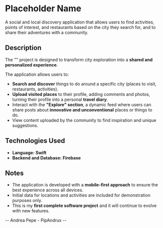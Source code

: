 

# Placeholder Name

A social and local discovery application that allows users to find activities, points of interest, and restaurants based on the city they search for, and to share their adventures with a community.

## Description

The "" project is designed to transform city exploration into a **shared and personalized experience**.

The application allows users to:
* **Search and discover** things to do around a specific city (places to visit, restaurants, activities).
* **Upload visited places** to their profile, adding comments and photos, turning their profile into a personal **travel diary**.
* Interact with the **"Explore" section**, a dynamic feed where users can share posts about **innovative and unconventional** places or things to do.
* View content uploaded by the community to find inspiration and unique suggestions.

## Technologies Used

* **Language:** **Swift**
* **Backend and Database:** **Firebase**

## Notes

* The application is developed with a **mobile-first approach** to ensure the best experience across all devices.
* Initial data for locations and activities are included for demonstration purposes only.
* This is my **first complete software project** and it will continue to evolve with new features.

-- Andrea Pepe - PipAndrux --
